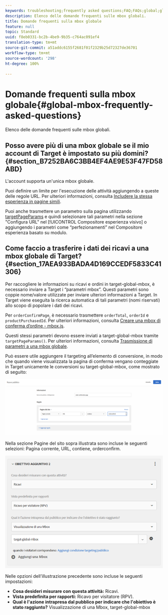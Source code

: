 ```yaml
---
keywords: troubleshooting;frequently asked questions;FAQ;FAQs;global;global mbox
description: Elenco delle domande frequenti sulle mbox globali.
title: Domande frequenti sulla mbox globale
feature: null
topic: Standard
uuid: f8eb0331-bc2b-4be9-9b35-c764ac091ef4
translation-type: tm+mt
source-git-commit: a51addc6155f2681f01f2329b25d72327de36701
workflow-type: tm+mt
source-wordcount: '298'
ht-degree: 100%

---
```



# Domande frequenti sulla mbox globale{#global-mbox-frequently-asked-questions}

Elenco delle domande frequenti sulle mbox globali.

## Posso avere più di una mbox globale se il mio account di Target è impostato su più domini? {#section_B7252BA6C3BB4EF4AE9E53F47FD58ABD}

L&#39;account supporta un&#39;unica mbox globale.

Puoi definire un limite per l&#39;esecuzione delle attività aggiungendo a queste delle regole URL. Per ulteriori informazioni, consulta [Includere la stessa esperienza in pagine simili](../../../c-experiences/c-visual-experience-composer/temtest.md#task_2539D51A18044F82B0D9895636546781).

Puoi anche trasmettere un parametro sulla pagina utilizzando [targetPageParams](/help/c-implementing-target/c-implementing-target-for-client-side-web/targetpageparams.md) e quindi selezionare tali parametri nella sezione &quot;Configura URL&quot; nel [!UICONTROL Compositore esperienza visivo] o aggiungendo i parametri come “perfezionamenti” nel Compositore esperienza basato su modulo.

## Come faccio a trasferire i dati dei ricavi a una mbox globale di Target? {#section_17AEA933BADA4D169CCEDF5833C41306}

Per raccogliere le informazioni su ricavi e ordini in target-global-mbox, è necessario inviare a Target i “parametri mbox”. Questi parametri sono coppie nome/valore utilizzate per inviare ulteriori informazioni a Target. In Target viene eseguita la ricerca automatica di tali parametri (nomi riservati) allo scopo di popolare i dati dei ricavi.

Per `orderConfirmPage`, è necessario trasmettere `orderTotal`, `orderId` e `productPurchasedId`. Per ulteriori informazioni, consulta [Creare una mbox di conferma d’ordine - mbox.js](../../../c-implementing-target/c-implementing-target-for-client-side-web/t-mbox-download/orderconfirm-create.md#task_0036D5F6C062442788BB55E872816D82).

Questi stessi parametri devono essere inviati a target-global-mbox tramite `targetPageParams()`. Per ulteriori informazioni, consulta [Trasmissione di parametri a una mbox globale](../../../c-implementing-target/c-implementing-target-for-client-side-web/t-mbox-download/c-understanding-global-mbox/pass-parameters-to-global-mbox.md#concept_33362A04146C4E3C8E7089B65F38B5E5).

Può essere utile aggiungere il targeting all’elemento di conversione, in modo che quando viene visualizzata la pagina di conferma vengano conteggiate in Target unicamente le conversioni su target-global-mbox, come mostrato di seguito:

![](assets/revenue1.png)

Nella sezione Pagine del sito sopra illustrata sono incluse le seguenti selezioni: Pagina corrente, URL, contiene, orderconfirm.

![](assets/revenue2.png)

Nelle opzioni dell’illustrazione precedente sono incluse le seguenti impostazioni:

* **Cosa desideri misurare con questa attività:** Ricavi.
* **Vista predefinita per rapporti:** Ricavo per visitatore (RPV).
* **Qual è l&#39;azione intrapresa dal pubblico per indicare che l&#39;obiettivo è stato raggiunto?** Visualizzazione di una Mbox, target-global-mbox